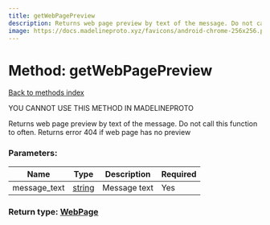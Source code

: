 ```yaml
---
title: getWebPagePreview
description: Returns web page preview by text of the message. Do not call this function to often. Returns error 404 if web page has no preview
image: https://docs.madelineproto.xyz/favicons/android-chrome-256x256.png
---
```

# Method: getWebPagePreview  
[Back to methods index](index.md)


YOU CANNOT USE THIS METHOD IN MADELINEPROTO


Returns web page preview by text of the message. Do not call this function to often. Returns error 404 if web page has no preview

### Parameters:

| Name     |    Type       | Description | Required |
|----------|---------------|-------------|----------|
|message\_text|[string](../types/string.md) | Message text | Yes|


### Return type: [WebPage](../types/WebPage.md)

